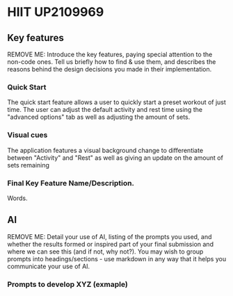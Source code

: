 # HIIT UP2109969

## Key features

REMOVE ME: Introduce the key features, paying special attention to the non-code ones. Tell us briefly how to find & use them, and describes the reasons behind the design decisions you made in their implementation.

### Quick Start

The quick start feature allows a user to quickly start a preset workout of just time. The user can adjust the default activity and rest time using the "advanced options" tab as well as adjusting the amount of sets.

### Visual cues

The application features a visual background change to differentiate between "Activity" and "Rest" as well as giving an update on the amount of sets remaining


### Final Key Feature Name/Description.

Words.

## AI

REMOVE ME: Detail your use of AI, listing of the prompts you used, and whether the results formed or inspired part of your final submission and where we can see this (and if not, why not?). You may wish to group prompts into headings/sections - use markdown in any way that it helps you communicate your use of AI.

### Prompts to develop XYZ (exmaple)
